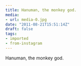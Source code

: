 ```yaml
---
title: Hanuman, the monkey god.
media:
- url: media-0.jpg
date: "2011-08-21T15:51:14Z"
draft: false
tags:
- imported
- from-instagram
---
```

Hanuman, the monkey god.
